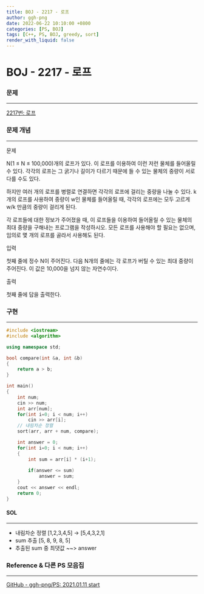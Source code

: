 ```yaml
---
title: BOJ - 2217 - 로프
author: ggh-png
date: 2022-06-22 10:10:00 +0800
categories: [PS, BOJ]
tags: [C++, PS, BOJ, greedy, sort]
render_with_liquid: false
---
```

# BOJ - 2217 - 로프

### 문제

---

[2217번: 로프](https://www.acmicpc.net/problem/2217)

### 문제 개념

---

문제

N(1 ≤ N ≤ 100,000)개의 로프가 있다. 이 로프를 이용하여 이런 저런 물체를 들어올릴 수 있다. 각각의 로프는 그 굵기나 길이가 다르기 때문에 들 수 있는 물체의 중량이 서로 다를 수도 있다.

하지만 여러 개의 로프를 병렬로 연결하면 각각의 로프에 걸리는 중량을 나눌 수 있다. k개의 로프를 사용하여 중량이 w인 물체를 들어올릴 때, 각각의 로프에는 모두 고르게 w/k 만큼의 중량이 걸리게 된다.

각 로프들에 대한 정보가 주어졌을 때, 이 로프들을 이용하여 들어올릴 수 있는 물체의 최대 중량을 구해내는 프로그램을 작성하시오. 모든 로프를 사용해야 할 필요는 없으며, 임의로 몇 개의 로프를 골라서 사용해도 된다.

입력

첫째 줄에 정수 N이 주어진다. 다음 N개의 줄에는 각 로프가 버틸 수 있는 최대 중량이 주어진다. 이 값은 10,000을 넘지 않는 자연수이다.

출력

첫째 줄에 답을 출력한다.

### 구현

---

```cpp
#include <iostream>
#include <algorithm>

using namespace std;

bool compare(int &a, int &b)
{
    return a > b;
}

int main()
{
    int num;
    cin >> num;
    int arr[num];
    for(int i=0; i < num; i++)
        cin >> arr[i];
    // 내림차순 정렬 
    sort(arr, arr + num, compare);

    int answer = 0;
    for(int i=0; i < num; i++)
    {
        int sum = arr[i] * (i+1);
        
        if(answer <= sum)
            answer = sum;
    }
    cout << answer << endl;
    return 0;
}
```

#### SOL

---

- 내림차순 정렬 [1,2,3,4,5] → [5,4,3,2,1]
- sum 추출 [5, 8, 9, 8, 5]
- 추출된 sum 중 최댓값 ~~> answer

### Reference & 다른 PS 모음집

---

[GitHub - ggh-png/PS: 2021.01.11 start](https://github.com/ggh-png/PS)